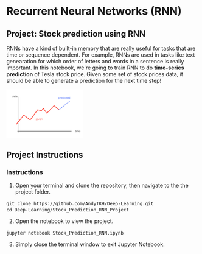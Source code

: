 # Recurrent Neural Networks (RNN)
## Project: Stock prediction using RNN

RNNs have a kind of built-in memory that are really useful for tasks that are time or sequence dependent. For example, RNNs are used in tasks like text genearation for which order of letters and words in a sentence is really important. In this notebook, we're going to train RNN to do **time-series prediction** of Tesla stock price. Given some set of stock prices data, it should be able to generate a prediction for the next time step!

<img src='assets/time_prediction.png' width=40% />

## Project Instructions

### Instructions

1. Open your terminal and clone the repository, then navigate to the the project folder.
```
git clone https://github.com/AndyTKH/Deep-Learning.git                                                          
cd Deep-Learning/Stock_Prediction_RNN_Project
```
2. Open the notebook to view the project. 
```
jupyter notebook Stock_Prediction_RNN.ipynb
```
3. Simply close the terminal window to exit Jupyter Notebook. 
